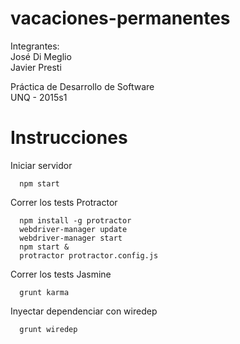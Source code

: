 # vacaciones-permanentes

Integrantes: <br />
José Di Meglio <br />
Javier Presti

Práctica de Desarrollo de Software <br />
UNQ - 2015s1

# Instrucciones

Iniciar servidor

      npm start

Correr los tests Protractor

      npm install -g protractor
      webdriver-manager update
      webdriver-manager start
      npm start &
      protractor protractor.config.js

Correr los tests Jasmine

      grunt karma
	  
Inyectar dependenciar con wiredep

      grunt wiredep